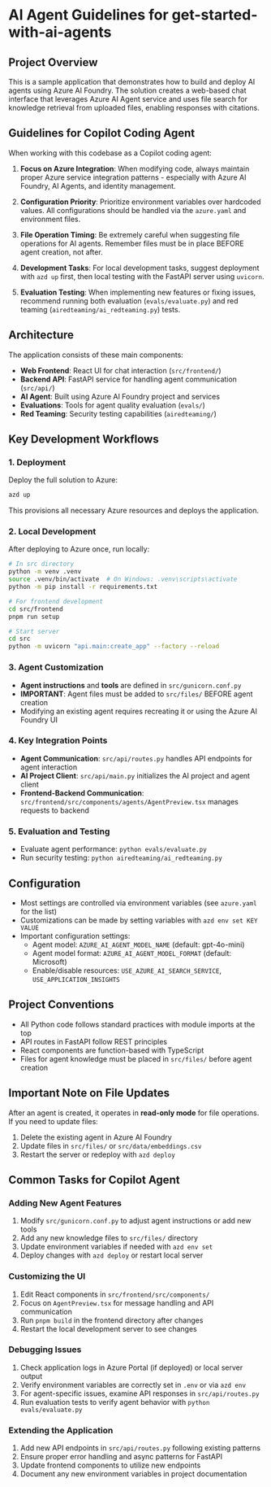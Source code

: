 # AI Agent Guidelines for get-started-with-ai-agents

## Project Overview
This is a sample application that demonstrates how to build and deploy AI agents using Azure AI Foundry. The solution creates a web-based chat interface that leverages Azure AI Agent service and uses file search for knowledge retrieval from uploaded files, enabling responses with citations.

## Guidelines for Copilot Coding Agent

When working with this codebase as a Copilot coding agent:

1. **Focus on Azure Integration**: When modifying code, always maintain proper Azure service integration patterns - especially with Azure AI Foundry, AI Agents, and identity management.

2. **Configuration Priority**: Prioritize environment variables over hardcoded values. All configurations should be handled via the `azure.yaml` and environment files.

3. **File Operation Timing**: Be extremely careful when suggesting file operations for AI agents. Remember files must be in place BEFORE agent creation, not after.

4. **Development Tasks**: For local development tasks, suggest deployment with `azd up` first, then local testing with the FastAPI server using `uvicorn`.

5. **Evaluation Testing**: When implementing new features or fixing issues, recommend running both evaluation (`evals/evaluate.py`) and red teaming (`airedteaming/ai_redteaming.py`) tests.

## Architecture

The application consists of these main components:
- **Web Frontend**: React UI for chat interaction (`src/frontend/`)
- **Backend API**: FastAPI service for handling agent communication (`src/api/`)
- **AI Agent**: Built using Azure AI Foundry project and services
- **Evaluations**: Tools for agent quality evaluation (`evals/`)
- **Red Teaming**: Security testing capabilities (`airedteaming/`)

## Key Development Workflows

### 1. Deployment

Deploy the full solution to Azure:
```bash
azd up
```

This provisions all necessary Azure resources and deploys the application.

### 2. Local Development

After deploying to Azure once, run locally:
```bash
# In src directory
python -m venv .venv
source .venv/bin/activate  # On Windows: .venv\scripts\activate
python -m pip install -r requirements.txt

# For frontend development
cd src/frontend
pnpm run setup

# Start server
cd src
python -m uvicorn "api.main:create_app" --factory --reload
```

### 3. Agent Customization

- **Agent instructions** and **tools** are defined in `src/gunicorn.conf.py`
- **IMPORTANT**: Agent files must be added to `src/files/` BEFORE agent creation
- Modifying an existing agent requires recreating it or using the Azure AI Foundry UI

### 4. Key Integration Points

- **Agent Communication**: `src/api/routes.py` handles API endpoints for agent interaction
- **AI Project Client**: `src/api/main.py` initializes the AI project and agent client
- **Frontend-Backend Communication**: `src/frontend/src/components/agents/AgentPreview.tsx` manages requests to backend

### 5. Evaluation and Testing

- Evaluate agent performance: `python evals/evaluate.py`
- Run security testing: `python airedteaming/ai_redteaming.py`

## Configuration

- Most settings are controlled via environment variables (see `azure.yaml` for the list)
- Customizations can be made by setting variables with `azd env set KEY VALUE`
- Important configuration settings:
  - Agent model: `AZURE_AI_AGENT_MODEL_NAME` (default: gpt-4o-mini)
  - Agent model format: `AZURE_AI_AGENT_MODEL_FORMAT` (default: Microsoft)
  - Enable/disable resources: `USE_AZURE_AI_SEARCH_SERVICE`, `USE_APPLICATION_INSIGHTS`

## Project Conventions

- All Python code follows standard practices with module imports at the top
- API routes in FastAPI follow REST principles
- React components are function-based with TypeScript
- Files for agent knowledge must be placed in `src/files/` before agent creation

## Important Note on File Updates

After an agent is created, it operates in **read-only mode** for file operations. If you need to update files:
1. Delete the existing agent in Azure AI Foundry
2. Update files in `src/files/` or `src/data/embeddings.csv`
3. Restart the server or redeploy with `azd deploy`

## Common Tasks for Copilot Agent

### Adding New Agent Features
1. Modify `src/gunicorn.conf.py` to adjust agent instructions or add new tools
2. Add any new knowledge files to `src/files/` directory
3. Update environment variables if needed with `azd env set`
4. Deploy changes with `azd deploy` or restart local server

### Customizing the UI
1. Edit React components in `src/frontend/src/components/`
2. Focus on `AgentPreview.tsx` for message handling and API communication
3. Run `pnpm build` in the frontend directory after changes
4. Restart the local development server to see changes

### Debugging Issues
1. Check application logs in Azure Portal (if deployed) or local server output
2. Verify environment variables are correctly set in `.env` or via `azd env`
3. For agent-specific issues, examine API responses in `src/api/routes.py`
4. Run evaluation tests to verify agent behavior with `python evals/evaluate.py`

### Extending the Application
1. Add new API endpoints in `src/api/routes.py` following existing patterns
2. Ensure proper error handling and async patterns for FastAPI
3. Update frontend components to utilize new endpoints
4. Document any new environment variables in project documentation
